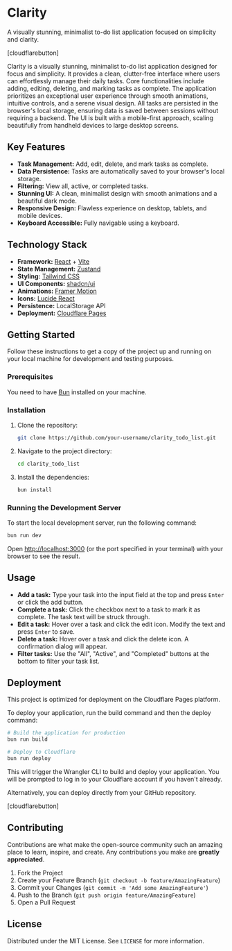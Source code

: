 # Clarity

A visually stunning, minimalist to-do list application focused on simplicity and clarity.

[cloudflarebutton]

Clarity is a visually stunning, minimalist to-do list application designed for focus and simplicity. It provides a clean, clutter-free interface where users can effortlessly manage their daily tasks. Core functionalities include adding, editing, deleting, and marking tasks as complete. The application prioritizes an exceptional user experience through smooth animations, intuitive controls, and a serene visual design. All tasks are persisted in the browser's local storage, ensuring data is saved between sessions without requiring a backend. The UI is built with a mobile-first approach, scaling beautifully from handheld devices to large desktop screens.

## Key Features

- **Task Management:** Add, edit, delete, and mark tasks as complete.
- **Data Persistence:** Tasks are automatically saved to your browser's local storage.
- **Filtering:** View all, active, or completed tasks.
- **Stunning UI:** A clean, minimalist design with smooth animations and a beautiful dark mode.
- **Responsive Design:** Flawless experience on desktop, tablets, and mobile devices.
- **Keyboard Accessible:** Fully navigable using a keyboard.

## Technology Stack

- **Framework:** [React](https://react.dev/) + [Vite](https://vitejs.dev/)
- **State Management:** [Zustand](https://zustand-demo.pmnd.rs/)
- **Styling:** [Tailwind CSS](https://tailwindcss.com/)
- **UI Components:** [shadcn/ui](https://ui.shadcn.com/)
- **Animations:** [Framer Motion](https://www.framer.com/motion/)
- **Icons:** [Lucide React](https://lucide.dev/)
- **Persistence:** LocalStorage API
- **Deployment:** [Cloudflare Pages](https://pages.cloudflare.com/)

## Getting Started

Follow these instructions to get a copy of the project up and running on your local machine for development and testing purposes.

### Prerequisites

You need to have [Bun](https://bun.sh/) installed on your machine.

### Installation

1.  Clone the repository:
    ```bash
    git clone https://github.com/your-username/clarity_todo_list.git
    ```
2.  Navigate to the project directory:
    ```bash
    cd clarity_todo_list
    ```
3.  Install the dependencies:
    ```bash
    bun install
    ```

### Running the Development Server

To start the local development server, run the following command:

```bash
bun run dev
```

Open [http://localhost:3000](http://localhost:3000) (or the port specified in your terminal) with your browser to see the result.

## Usage

- **Add a task:** Type your task into the input field at the top and press `Enter` or click the add button.
- **Complete a task:** Click the checkbox next to a task to mark it as complete. The task text will be struck through.
- **Edit a task:** Hover over a task and click the edit icon. Modify the text and press `Enter` to save.
- **Delete a task:** Hover over a task and click the delete icon. A confirmation dialog will appear.
- **Filter tasks:** Use the "All", "Active", and "Completed" buttons at the bottom to filter your task list.

## Deployment

This project is optimized for deployment on the Cloudflare Pages platform.

To deploy your application, run the build command and then the deploy command:

```bash
# Build the application for production
bun run build

# Deploy to Cloudflare
bun run deploy
```

This will trigger the Wrangler CLI to build and deploy your application. You will be prompted to log in to your Cloudflare account if you haven't already.

Alternatively, you can deploy directly from your GitHub repository.

[cloudflarebutton]

## Contributing

Contributions are what make the open-source community such an amazing place to learn, inspire, and create. Any contributions you make are **greatly appreciated**.

1.  Fork the Project
2.  Create your Feature Branch (`git checkout -b feature/AmazingFeature`)
3.  Commit your Changes (`git commit -m 'Add some AmazingFeature'`)
4.  Push to the Branch (`git push origin feature/AmazingFeature`)
5.  Open a Pull Request

## License

Distributed under the MIT License. See `LICENSE` for more information.